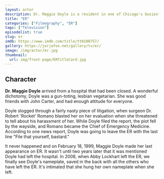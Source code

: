 ```yaml
---
layout: actor
description: Dr. Maggie Doyle is a resident in one of Chicago's busiest hospitals.
title: "ER"
categories: ["Filmography", "ER"]
tags: ["Television"]
episodelist: true
slug: er
imdb: https://www.imdb.com/title/tt0108757/
gallery: https://jorjafox.net/gallery/tv/er/
image: /img/actor/er.jpg
thumbnail:
  url: img/front-page/ERTitleCard.jpg
---
```


## Character

**Dr. Maggie Doyle** arrived from a hospital that had been closed. A wonderful dichotomy, Doyle was a gun-toting, lesbian vegetarian. She was good friends with John Carter, and had enough attitude for everyone.

Doyle slogged through a fairly nasty piece of litigation, when surgeon Dr. Robert 'Rocket' Romano blasted her on her evaluation when she threatened to tell about his harassment of her. While Doyle filed the report, the plot fell by the wayside, and Romano became the Chief of Emergency Medicine. According to one news report, Doyle was going to leave the ER with the last line "File that yourself, bastard."

It never happened and on February 18, 1999, Maggie Doyle made her last appearance on ER. It wasn't until two years later that it was mentioned Doyle had left the hospital. In 2008, when Abby Lockhart left the ER, we finally see Doyle's nameplate, saved in the back with all the others who have left the ER. It's intimated that she hung her own nameplate when she left.
